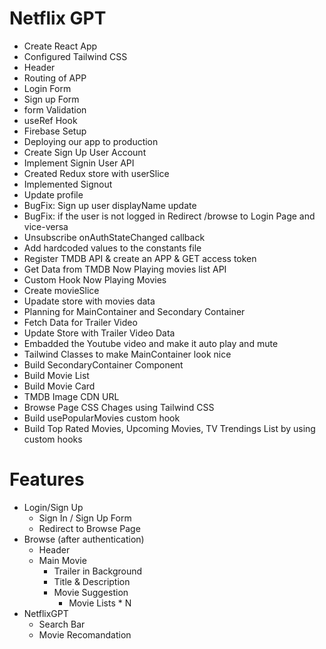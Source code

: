 # Netflix GPT

- Create React App
- Configured Tailwind CSS
- Header
- Routing of APP
- Login Form
- Sign up Form
- form Validation
- useRef Hook
- Firebase Setup
- Deploying our app to production
- Create Sign Up User Account
- Implement Signin User API
- Created Redux store with userSlice
- Implemented Signout
- Update profile
- BugFix: Sign up user displayName update
- BugFix: if the user is not logged in Redirect /browse to Login Page and vice-versa
- Unsubscribe onAuthStateChanged callback
- Add hardcoded values to the constants file
- Register TMDB API & create an APP & GET access token
- Get Data from TMDB Now Playing movies list API
- Custom Hook Now Playing Movies
- Create movieSlice
- Upadate store with movies data
- Planning for MainContainer and Secondary Container
- Fetch Data for Trailer Video
- Update Store with Trailer Video Data
- Embadded the Youtube video and make it auto play and mute
- Tailwind Classes to make MainContainer look nice
- Build SecondaryContainer Component
- Build Movie List
- Build Movie Card
- TMDB Image CDN URL
- Browse Page CSS Chages using Tailwind CSS
- Build usePopularMovies custom hook
- Build Top Rated Movies, Upcoming Movies, TV Trendings List by using custom hooks

# Features

- Login/Sign Up
  - Sign In / Sign Up Form
  - Redirect to Browse Page
- Browse (after authentication)
  - Header
  - Main Movie
    - Trailer in Background
    - Title & Description
    - Movie Suggestion
      - Movie Lists \* N
- NetflixGPT
  - Search Bar
  - Movie Recomandation
